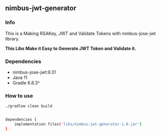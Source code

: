 ## nimbus-jwt-generator

### Info 
This is a Making RSAKey, JWT and Validate Tokens with nimbus-jose-jwt library.

<b>This Libs Make it Easy to Generate JWT Token and Validate it.</b>

### Dependencies
- nimbus-jose-jwt:9.31
- Java 11
- Gradle 6.8.3^

### How to use
```bash
./gradlew clean build


dependencies {
    implementation files('libs/nimbus-jwt-generator-1.0.jar')
}
```